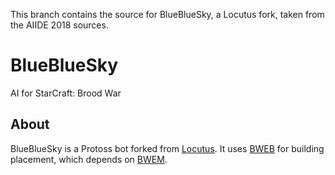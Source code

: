 This branch contains the source for BlueBlueSky, a Locutus fork, taken from the AIIDE 2018 sources.

# BlueBlueSky
AI for StarCraft: Brood War

## About
BlueBlueSky is a Protoss bot forked from [Locutus](https://github.com/bmnielsen/Locutus). It uses [BWEB](https://github.com/Cmccrave/BWEB) for building placement, which depends on [BWEM](http://bwem.sourceforge.net/).